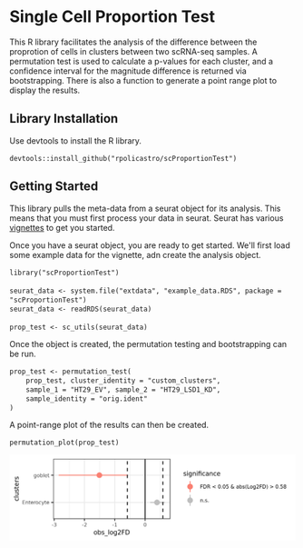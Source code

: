 # Single Cell Proportion Test

This R library facilitates the analysis of the difference between the proprotion of cells
in clusters between two scRNA-seq samples.
A permutation test is used to calculate a p-values for each cluster,
and a confidence interval for the magnitude difference is returned via bootstrapping.
There is also a function to generate a point range plot to display the results.

## Library Installation

Use devtools to install the R library.

```
devtools::install_github("rpolicastro/scProportionTest")
```

## Getting Started

This library pulls the meta-data from a seurat object for its analysis.
This means that you must first process your data in seurat.
Seurat has various [vignettes](https://satijalab.org/seurat/vignettes.html) to get you started.

Once you have a seurat object, you are ready to get started.
We'll first load some example data for the vignette, adn create the analysis object.

```
library("scProportionTest")

seurat_data <- system.file("extdata", "example_data.RDS", package = "scProportionTest")
seurat_data <- readRDS(seurat_data)

prop_test <- sc_utils(seurat_data)
```

Once the object is created, the permutation testing and bootstrapping can be run.

```
prop_test <- permutation_test(
	prop_test, cluster_identity = "custom_clusters",
	sample_1 = "HT29_EV", sample_2 = "HT29_LSD1_KD",
	sample_identity = "orig.ident"
)
```

A point-range plot of the results can then be created.

```
permutation_plot(prop_test)
```

![example_plot](inst/images/example_plot.png)
